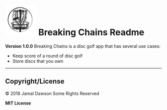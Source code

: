 # <img src="src/assets/img/Breakin_Chains.png" height="100px"> Breaking Chains Readme 

**Version 1.0.0**
Breaking Chains is a disc golf app that has several use cases:

- Keep score of a round of disc golf
- Store discs that you own


---

## Copyright/License
&copy; 2018 Jamal Dawson Some Rights Reserved

**MIT License**
